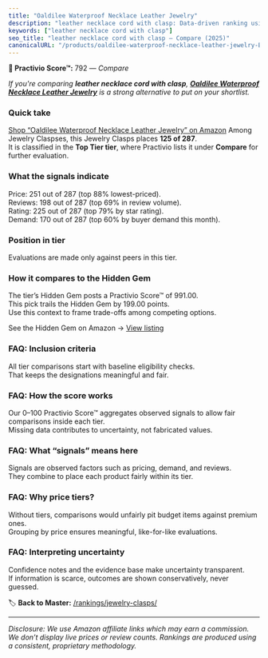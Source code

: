 ```yaml
---
title: "Oaldilee Waterproof Necklace Leather Jewelry"
description: "leather necklace cord with clasp: Data-driven ranking using the Practivio Score™. Positioned by quality, value, demand, findability, momentum."
keywords: ["leather necklace cord with clasp"]
seo_title: "leather necklace cord with clasp — Compare (2025)"
canonicalURL: "/products/oaldilee-waterproof-necklace-leather-jewelry-B0D2DSSLBK/"
---
```


**🛒 Practivio Score™:** 792 — _Compare_


*If you're comparing **leather necklace cord with clasp**, **[Oaldilee Waterproof Necklace Leather Jewelry](https://www.amazon.com/dp/B0D2DSSLBK?tag=practivio-20)** is a strong alternative to put on your shortlist.*
### Quick take
[Shop “Oaldilee Waterproof Necklace Leather Jewelry” on Amazon](https://www.amazon.com/dp/B0D2DSSLBK?tag=practivio-20)
Among Jewelry Claspses, this Jewelry Clasps places **125 of 287**.  
It is classified in the **Top Tier tier**, where Practivio lists it under **Compare** for further evaluation.

### What the signals indicate
Price: 251 out of 287 (top 88% lowest-priced).  
Reviews: 198 out of 287 (top 69% in review volume).  
Rating: 225 out of 287 (top 79% by star rating).  
Demand: 170 out of 287 (top 60% by buyer demand this month).

### Position in tier
Evaluations are made only against peers in this tier.

### How it compares to the Hidden Gem
The tier’s Hidden Gem posts a Practivio Score™ of 991.00.  
This pick trails the Hidden Gem by 199.00 points.  
Use this context to frame trade-offs among competing options.  

See the Hidden Gem on Amazon → [View listing](https://www.amazon.com/dp/B07GSR72TJ?tag=practivio-20)

### FAQ: Inclusion criteria
All tier comparisons start with baseline eligibility checks.  
That keeps the designations meaningful and fair.

### FAQ: How the score works
Our 0–100 Practivio Score™ aggregates observed signals to allow fair comparisons inside each tier.  
Missing data contributes to uncertainty, not fabricated values.

### FAQ: What “signals” means here
Signals are observed factors such as pricing, demand, and reviews.  
They combine to place each product fairly within its tier.

### FAQ: Why price tiers?
Without tiers, comparisons would unfairly pit budget items against premium ones.  
Grouping by price ensures meaningful, like-for-like evaluations.

### FAQ: Interpreting uncertainty
Confidence notes and the evidence base make uncertainty transparent.  
If information is scarce, outcomes are shown conservatively, never guessed.

<!-- Missing template for Compare/CompareWithinPriceClass -->


🏷️ **Back to Master:** [/rankings/jewelry-clasps/](/rankings/jewelry-clasps/)

---
_Disclosure: We use Amazon affiliate links which may earn a commission. We don’t display live prices or review counts. Rankings are produced using a consistent, proprietary methodology._
